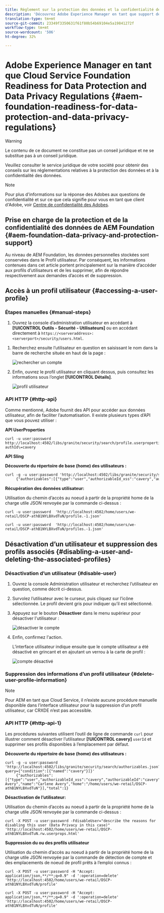 ```yaml
---
title: Règlement sur la protection des données et la confidentialité des données - Adobe Experience Manager en tant que Cloud Service Foundation Readiness
description: 'Découvrez Adobe Experience Manager en tant que support de la Fondation Cloud Service pour les différentes réglementations sur la protection des données et la confidentialité des données ; y compris le règlement général de l''UE sur la protection des données (RGPD), la loi sur la protection des renseignements personnels des consommateurs de Californie et la façon de se conformer lors de la mise en oeuvre d''une nouvelle AEM en tant que projet Cloud Service. '
translation-type: tm+mt
source-git-commit: 23349f3350631f61f80b54b69104e5a19841272f
workflow-type: tm+mt
source-wordcount: '506'
ht-degree: 32%

---
```



# Adobe Experience Manager en tant que Cloud Service Foundation Readiness for Data Protection and Data Privacy Regulations {#aem-foundation-readiness-for-data-protection-and-data-privacy-regulations}

>[!WARNING]
>
>Le contenu de ce document ne constitue pas un conseil juridique et ne se substitue pas à un conseil juridique.
>
>Veuillez consulter le service juridique de votre société pour obtenir des conseils sur les réglementations relatives à la protection des données et à la confidentialité des données.

>[!NOTE]
>
>Pour plus d&#39;informations sur la réponse des Adobes aux questions de confidentialité et sur ce que cela signifie pour vous en tant que client d&#39;Adobe, voir [Centre de confidentialité des Adobes](https://www.adobe.com/privacy.html).

## Prise en charge de la protection et de la confidentialité des données de AEM Foundation {#aem-foundation-data-privacy-and-protection-support}

Au niveau de AEM Foundation, les données personnelles stockées sont conservées dans le Profil utilisateur. Par conséquent, les informations contenues dans cet article portent principalement sur la manière d’accéder aux profils d’utilisateurs et de les supprimer, afin de répondre respectivement aux demandes d’accès et de suppression.

## Accès à un profil utilisateur {#accessing-a-user-profile}

### Étapes manuelles {#manual-steps}

1. Ouvrez la console d’administration utilisateur en accédant à **[!UICONTROL Outils - Sécurité - Utilisateurs]** ou en accédant directement à `https://<serveraddress>:<serverport>/security/users.html`.

<!--
   ![useradmin2](assets/useradmin2.png)
-->

1. Recherchez ensuite l’utilisateur en question en saisissant le nom dans la barre de recherche située en haut de la page :

   ![rechercher un compte](assets/dpp-foundation-01.png)

1. Enfin, ouvrez le profil utilisateur en cliquant dessus, puis consultez les informations sous l’onglet **[!UICONTROL Détails]**.

   ![profil utilisateur](assets/dpp-foundation-02.png)

### API HTTP  {#http-api}

Comme mentionné, Adobe fournit des API pour accéder aux données utilisateur, afin de faciliter l’automatisation. Il existe plusieurs types d’API que vous pouvez utiliser :

**API UserProperties**

```shell
curl -u user:password http://localhost:4502/libs/granite/security/search/profile.userproperties.json\?authId\=cavery
```

**API Sling**

**Découverte du répertoire de base (home) des utilisateurs :**

```xml
curl -g -u user:password 'http://localhost:4502/libs/granite/security/search/authorizables.json?query={"condition":[{"named":"cavery"}]}'
     {"authorizables":[{"type":"user","authorizableId_xss":"cavery","authorizableId":"cavery","name_xss":"Carlene Avery","name":"Carlene Avery","home":"/home/users/we-retail/DSCP-athB1NYLBXvdTuN"}],"total":1}
```

**Récupération des données utilisateur:**

Utilisation du chemin d’accès au noeud à partir de la propriété home de la charge utile JSON renvoyée par la commande ci-dessus :

```shell
curl -u user:password  'http://localhost:4502/home/users/we-retail/DSCP-athB1NYLBXvdTuN/profile.-1.json'
```

```shell
curl -u user:password  'http://localhost:4502/home/users/we-retail/DSCP-athB1NYLBXvdTuN/profiles.-1.json'
```

## Désactivation d’un utilisateur et suppression des profils associés {#disabling-a-user-and-deleting-the-associated-profiles}

### Désactivation d’un utilisateur {#disable-user}

1. Ouvrez la console Administration utilisateur et recherchez l’utilisateur en question, comme décrit ci-dessus.
2. Survolez l’utilisateur avec le curseur, puis cliquez sur l’icône sélectionnée. Le profil devient gris pour indiquer qu’il est sélectionné.

3. Appuyez sur le bouton **Désactiver** dans le menu supérieur pour désactiver l&#39;utilisateur :

   ![désactiver le compte](assets/dpp-foundation-03.png)

4. Enfin, confirmez l&#39;action.

   L’interface utilisateur indique ensuite que le compte utilisateur a été désactivé en grincant et en ajoutant un verrou à la carte de profil :

   ![compte désactivé](assets/dpp-foundation-04.png)

### Suppression des informations d’un profil utilisateur {#delete-user-profile-information}

>[!NOTE]
>
>Pour AEM en tant que Cloud Service, il n’existe aucune procédure manuelle disponible dans l’interface utilisateur pour la suppression d’un profil utilisateur, car CRXDE n’est pas accessible.

### API HTTP  {#http-api-1}

Les procédures suivantes utilisent l’outil de ligne de commande `curl` pour illustrer comment désactiver l’utilisateur **[!UICONTROL cavery]** `userId` et supprimer ses profils disponibles à l’emplacement par défaut.

**Découverte du répertoire de base (home) des utilisateurs :**

```shell
curl -g -u user:password 'http://localhost:4502/libs/granite/security/search/authorizables.json?query={"condition":[{"named":"cavery"}]}'
     {"authorizables":[{"type":"user","authorizableId_xss":"cavery","authorizableId":"cavery","name_xss":"Carlene Avery","name":"Carlene Avery","home":"/home/users/we-retail/DSCP-athB1NYLBXvdTuN"}],"total":1}
```

**Désactivation de l’utilisateur:**

Utilisation du chemin d’accès au noeud à partir de la propriété home de la charge utile JSON renvoyée par la commande ci-dessus :

```shell
curl -X POST -u user:password -FdisableUser="describe the reasons for disabling this user (Data Privacy in this case)" 'http://localhost:4502/home/users/we-retail/DSCP-athB1NYLBXvdTuN.rw.userprops.html'
```

**Suppression du ou des profils utilisateur**

Utilisation du chemin d’accès au noeud à partir de la propriété home de la charge utile JSON renvoyée par la commande de détection de compte et des emplacements de noeud de profil prêts à l’emploi connus :

```shell
curl -X POST -u user:password -H "Accept: application/json,**/**;q=0.9" -d ':operation=delete' 'http://localhost:4502/home/users/we-retail/DSCP-athB1NYLBXvdTuN/profile'
```

```shell
curl -X POST -u user:password -H "Accept: application/json,**/**;q=0.9" -d ':operation=delete' 'http://localhost:4502/home/users/we-retail/DSCP-athB1NYLBXvdTuN/profile'
```
